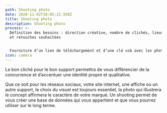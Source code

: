 ```yaml
---
path: Shooting photo
date: 2020-11-02T10:05:22.930Z
title: Shooting photo
description: Shooting photo
process: >-
  Définition des besoins : direction créative, nombre de clichés, lieux, modèles
  et retouches souhaitées


  Fourniture d’un lien de téléchargement et d’une clé usb avec les photos sélectionnées et retouchées si nécessaire
icon: camera
---
```

Le bon cliché pour le bon support permettra de vous différencier de la concurrence et d’accentuer une identité propre et qualitative.

Que ce soit pour les réseaux sociaux, votre site internet, une affiche ou un autre support, le choix du visuel est toujours essentiel, la photo qui illustrera le concept affirmera le caractère de votre marque. Un shooting permet de vous créer une base de données qui vous appartient et que vous pourrez utiliser sur le long terme.